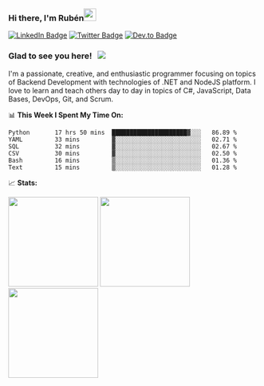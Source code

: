 ### Hi there, I'm Rubén<img src="https://media.giphy.com/media/hvRJCLFzcasrR4ia7z/giphy.gif" width="25px">

[![LinkedIn Badge](https://img.shields.io/badge/-LinkedIn-0e76a8?style=flat-square&logo=Linkedin&logoColor=white)](https://linkedin.com/in/resparzasoto)
[![Twitter Badge](https://img.shields.io/badge/-Twitter-00acee?style=flat-square&logo=Twitter&logoColor=white)](https://twitter.com/resparzasoto)
[![Dev.to Badge](https://img.shields.io/badge/-DEV-0A0A0A?style=flat-square&logo=dev.to&logoColor=white)](https://dev.to/resparzasoto)

### Glad to see you here! &nbsp; ![](https://visitor-badge.glitch.me/badge?page_id=resparzasoto.resparzasoto)

I'm a passionate, creative, and enthusiastic programmer focusing on topics of Backend Development with technologies of .NET and NodeJS platform. I love to learn and teach others day to day in topics of C#, JavaScript, Data Bases, DevOps, Git, and Scrum.

📊 **This Week I Spent My Time On:**
<!--START_SECTION:waka-->

```text
Python       17 hrs 50 mins  █████████████████████▓░░░   86.89 %
YAML         33 mins         ▓░░░░░░░░░░░░░░░░░░░░░░░░   02.71 %
SQL          32 mins         ▓░░░░░░░░░░░░░░░░░░░░░░░░   02.67 %
CSV          30 mins         ▓░░░░░░░░░░░░░░░░░░░░░░░░   02.50 %
Bash         16 mins         ▒░░░░░░░░░░░░░░░░░░░░░░░░   01.36 %
Text         15 mins         ▒░░░░░░░░░░░░░░░░░░░░░░░░   01.28 %
```

<!--END_SECTION:waka-->

📈 **Stats:**

<p>
  <img height="180em" src="https://github-readme-stats.vercel.app/api?username=resparzasoto&show_icons=true&hide_border=true&count_private=true&include_all_commits=true" />
  <img height="180em" src="https://github-readme-stats.vercel.app/api/top-langs/?username=resparzasoto&show_icons=true&hide_border=true&layout=compact"/>
  <img height="180em" src="https://github-readme-stats.vercel.app/api/wakatime?username=resparzasoto&hide_border=true&layout=compact"/>
</p>
